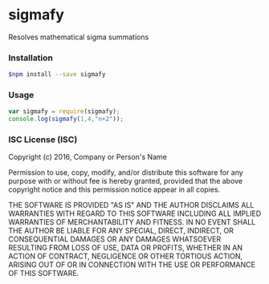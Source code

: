 # sigmafy
Resolves mathematical sigma summations
### Installation
```bash
$npm install --save sigmafy
```
### Usage
```js
var sigmafy = require(sigmafy);
console.log(sigmafy(1,4,"n+2"));
```
### ISC License (ISC)

Copyright (c) 2016, Company or Person's Name <E-mail address>

Permission to use, copy, modify, and/or distribute this software for any purpose with or without fee is hereby granted, provided that the above copyright notice and this permission notice appear in all copies.

THE SOFTWARE IS PROVIDED "AS IS" AND THE AUTHOR DISCLAIMS ALL WARRANTIES WITH REGARD TO THIS SOFTWARE INCLUDING ALL IMPLIED WARRANTIES OF MERCHANTABILITY AND FITNESS. IN NO EVENT SHALL THE AUTHOR BE LIABLE FOR ANY SPECIAL, DIRECT, INDIRECT, OR CONSEQUENTIAL DAMAGES OR ANY DAMAGES WHATSOEVER RESULTING FROM LOSS OF USE, DATA OR PROFITS, WHETHER IN AN ACTION OF CONTRACT, NEGLIGENCE OR OTHER TORTIOUS ACTION, ARISING OUT OF OR IN CONNECTION WITH THE USE OR PERFORMANCE OF THIS SOFTWARE.
